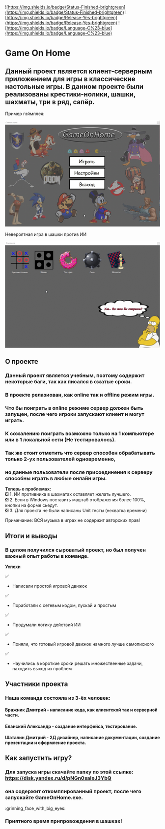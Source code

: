 ![https://img.shields.io/badge/Status-Finished-brightgreen](https://img.shields.io/badge/Status-Finished-brightgreen) ![https://img.shields.io/badge/Release-Yes-brightgreen](https://img.shields.io/badge/Release-Yes-brightgreen) ![https://img.shields.io/badge/Language-C%23-blue](https://img.shields.io/badge/Language-C%23-blue)

# Game On Home

## Данный проект является клиент-серверным приложением для игры в классические настольные игры. В данном проекте были реализованы крестики-нолики, шашки, шахматы, три в ряд, сапёр. 

Пример гэймплея:
 
 
 ![Alt text](gif/menu.gif)
 
 Невероятная игра в шашки против ИИ
 
 ![Alt text](gif/gameplay.gif)
 
 
## О проекте
	
### Данный проект является учебным, поэтому содержит некоторые баги, так как писался в сжатые сроки. 

### В проекте релазиован, как online так и offline режим игры. 

### Что бы поиграть в online режиме сервер должен быть запущен, после чего игроки запускают клиент и могут играть.
 
### К сожалению поиграть возможно только на 1 компьютере или в 1 локальной сети (Не тестировалось). 

### Так же стоит отметить что сервер способен обрабатывать только 2-ух пользователей одновременно, 
### но данные пользователи после присоединения к серверу способны играть в любые онлайн игры.   
	
**Теперь о проблемах:**  
:negative_squared_cross_mark:	1. ИИ противника в шахматах оставляет желать лучшего.    
:negative_squared_cross_mark:	2. Если в Windows поставить маштаб отображения более 100%, кнопки на форме сьедут.    
:negative_squared_cross_mark:	3. Для проекта не были написаны Unit тесты (нехватка времени)    
	
Примечание: ВСЯ музыка в играх не содержит авторских прав!

## Итоги и выводы

### В целом получился сыроватый проект, но был получен важный опыт работы в команде.

**Успехи**

:white_check_mark: 
*	Написали простой игровой движок 

:white_check_mark: 
*	Поработали с сетевым кодом, пускай и простым

:white_check_mark: 
*	Продумали логику действий ИИ

:white_check_mark: 
*	Поняли, что готовый игровой движок намного лучше самописного

:white_check_mark: 
*	Научились в короткие сроки решать множественные задачи, находить выход из проблем

## Участники проекта

### Наша команда состояла из 3-ёх человек: 

#### Бражник Дмитрий - написание кода, как клиентской так и серверной части.

#### Еланский Александр - создание интерфейса, тестирование.

#### Шаталин Дмитрий - 2Д дизайнер, написание документации, создание презентации и оформление проекта.


	
## Как запустить игру? 
	
### Для запуска игры скачайте папку по этой ссылке: <https://disk.yandex.ru/d/pNGn0saIxJ3YbQ> 

### она содержит откомплированный проект, после чего запускайте GameOnHome.exe. 

:grinning_face_with_big_eyes:
### **Приятного время припровождения в шашках!**
	
	